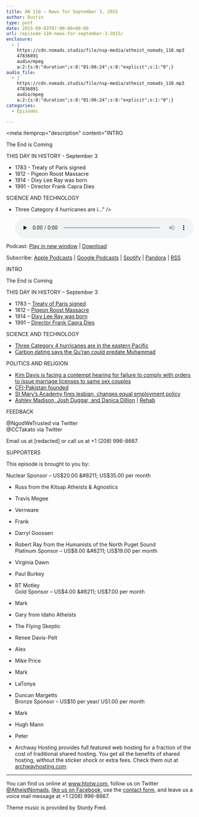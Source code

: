 ```yaml
---
title: AN 110 – News for September 3, 2015
author: Dustin
type: post
date: 2015-09-03T07:00:00+00:00
url: /episode-110-news-for-september-3-2015/
enclosure:
  - |
    https://cdn.nomads.studio/file/nsp-media/atheist_nomads_110.mp3
    47836891
    audio/mpeg
    a:2:{s:8:"duration";s:8:"01:06:24";s:8:"explicit";s:1:"0";}
audio_file:
  - |
    https://cdn.nomads.studio/file/nsp-media/atheist_nomads_110.mp3
    47836891
    audio/mpeg
    a:2:{s:8:"duration";s:8:"01:06:24";s:8:"explicit";s:1:"0";}
categories:
  - Episodes

---
```

<div itemscope itemtype="http://schema.org/AudioObject">
  <meta itemprop="name" content="Episode 110 &#8211; News for September 3, 2015" />
  
  <meta itemprop="uploadDate" content="2015-09-03T01:00:00-06:00" />
  
  <meta itemprop="encodingFormat" content="audio/mpeg" />
  
  <meta itemprop="duration" content="PT1H06M24S" />
  
  <meta itemprop="description" content="INTRO

The End is Coming

THIS DAY IN HISTORY - September 3

* 1783 - Treaty of Paris signed
* 1812 - Pigeon Roost Massacre
* 1914 - Dixy Lee Ray was born
* 1991 - Director Frank Capra Dies

SCIENCE AND TECHNOLOGY

* Three Category 4 hurricanes are i..." />
  
  <meta itemprop="contentUrl" content="https://dts.podtrac.com/redirect.mp3/cdn.nomads.studio/file/nsp-media/atheist_nomads_110.mp3" />
  
  <meta itemprop="contentSize" content="45.6" />
  </p> 
  
  <div class="powerpress_player" id="powerpress_player_8367">
    <audio class="wp-audio-shortcode" id="audio-5126-111" preload="none" style="width: 100%;" controls="controls"><source type="audio/mpeg" src="https://dts.podtrac.com/redirect.mp3/cdn.nomads.studio/file/nsp-media/atheist_nomads_110.mp3?_=111" /><a href="https://dts.podtrac.com/redirect.mp3/cdn.nomads.studio/file/nsp-media/atheist_nomads_110.mp3">https://dts.podtrac.com/redirect.mp3/cdn.nomads.studio/file/nsp-media/atheist_nomads_110.mp3</a></audio>
  </div>
</div>

<p class="powerpress_links powerpress_links_mp3">
  Podcast: <a href="https://dts.podtrac.com/redirect.mp3/cdn.nomads.studio/file/nsp-media/atheist_nomads_110.mp3" class="powerpress_link_pinw" target="_blank" title="Play in new window" onclick="return powerpress_pinw('https://htotw.com/?powerpress_pinw=5126-podcast');" rel="nofollow">Play in new window</a> | <a href="https://dts.podtrac.com/redirect.mp3/cdn.nomads.studio/file/nsp-media/atheist_nomads_110.mp3" class="powerpress_link_d" title="Download" rel="nofollow" download="atheist_nomads_110.mp3">Download</a>
</p>

<p class="powerpress_links powerpress_subscribe_links">
  Subscribe: <a href="https://podcasts.apple.com/us/podcast/humanists-take-on-the-world/id530050098?mt=2&ls=1" class="powerpress_link_subscribe powerpress_link_subscribe_itunes" target="_blank" title="Subscribe on Apple Podcasts" rel="nofollow">Apple Podcasts</a> | <a href="https://www.google.com/podcasts?feed=aHR0cDovL2F0aGVpc3Rub21hZHMubGlic3luLmNvbS9yc3M%3D" class="powerpress_link_subscribe powerpress_link_subscribe_googleplay" target="_blank" title="Subscribe on Google Podcasts" rel="nofollow">Google Podcasts</a> | <a href="https://open.spotify.com/show/3LzK2xZGike6Tc1GEMtMbr?si=LieN9SNuTpq96smuaUsH8A" class="powerpress_link_subscribe powerpress_link_subscribe_spotify" target="_blank" title="Subscribe on Spotify" rel="nofollow">Spotify</a> | <a href="https://www.pandora.com/podcast/atheist-nomads/PC:10122?corr=62071012&part=ug" class="powerpress_link_subscribe powerpress_link_subscribe_pandora" target="_blank" title="Subscribe on Pandora" rel="nofollow">Pandora</a> | <a href="https://htotw.com/feed/podcast/" class="powerpress_link_subscribe powerpress_link_subscribe_rss" target="_blank" title="Subscribe via RSS" rel="nofollow">RSS</a>
</p>

INTRO

The End is Coming

THIS DAY IN HISTORY &#8211; September 3

* 1783 &#8211; <a href="https://en.wikipedia.org/wiki/Treaty_of_Paris_(1783)" target="_blank" rel="noopener">Treaty of Paris signed</a>  
* 1812 &#8211; <a href="https://en.wikipedia.org/wiki/Pigeon_Roost_State_Historic_Site#Pigeon_Roost_Massacre" target="_blank" rel="noopener">Pigeon Roost Massacre</a>  
* 1914 &#8211; <a href="https://en.wikipedia.org/wiki/Dixy_Lee_Ray" target="_blank" rel="noopener">Dixy Lee Ray was born</a>  
* 1991 &#8211; <a href="http://www.history.com/this-day-in-history/its-a-wonderful-life-director-capra-dies" target="_blank" rel="noopener">Director Frank Capra Dies</a>

SCIENCE AND TECHNOLOGY

* <a href="http://www.sciencealert.com/three-category-4-hurricanes-have-just-hit-in-pacific-ocean-at-the-same-time" target="_blank" rel="noopener">Three Category 4 hurricanes are in the eastern Pacific</a>  
* <a href="http://www.rawstory.com/2015/08/carbon-dating-suggests-worlds-oldest-koran-is-even-older-than-the-prophet-muhammad/" target="_blank" rel="noopener">Carbon dating says the Qu’ran could predate Muhammad</a>

POLITICS AND RELIGION

* <a href="http://www.rawstory.com/2015/08/supreme-court-denies-kentucky-clerk-request-on-gay-marriage-licenses/" target="_blank" rel="noopener">Kim Davis is facing a contempt hearing for failure to comply with orders to issue marriage licenses to same sex couples</a>  
* <a href="http://www.centerforinquiry.net/news/welcome_cfi_pakistan/" target="_blank" rel="noopener">CFI-Pakistan founded</a>  
* <a href="http://www.kgw.com/story/news/2015/08/26/catholic-school-rejects-hire-due--same-sex-marriage-view/32381067/" target="_blank" rel="noopener">St Mary’s Academy fires lesbian, changes equal employment policy</a>  
* [Ashley Madison, Josh Duggar, and Danica Dillion][1] | <a href="http://www.etonline.com/news/170970_josh_duggar_life_at_christian_rehab_facility_includes_bible_study/" target="_blank" rel="noopener">Rehab</a>

FEEDBACK

@NgodWeTrusted via Twitter  
@CCTakato via Twitter

Email us at [redacted] or call us at +1 (208) 996-8667.

SUPPORTERS

This episode is brought to you by:

Nuclear Sponsor &#8211; US$20.00 &#8211; US$35.00 per month  
* Russ from the Kitsap Atheists & Agnostics  
* Travis Megee  
* Vernware  
* Frank  
* Darryl Goossen  
* Robert Ray from the Humanists of the North Puget Sound  
Platinum Sponsor &#8211; US$8.00 &#8211; US$19.00 per month  
* Virginia Dawn  
* Paul Burkey  
* BT Motley  
Gold Sponsor &#8211; US$4.00 &#8211; US$7.00 per month  
* Mark  
* Gary from Idaho Atheists  
* The Flying Skeptic  
* Renee Davis-Pelt  
* Alex  
* Mike Price  
* Mark  
* LaTonya  
* Duncan Margetts  
Bronze Sponsor &#8211; US$10 per year/ US1.00 per month  
* Mark  
* Hugh Mann  
* Peter

* Archway Hosting provides full featured web hosting for a fraction of the cost of traditional shared hosting. You get all the benefits of shared hosting, without the sticker shock or extra fees. Check them out at <a href="http://archwayhosting.com/" target="_blank" rel="noopener">archwayhosting.com</a>.

<hr width="500" />

You can find us online at <a href="https://www.htotw.com/" target="_blank" rel="noopener">www.htotw.com</a>, follow us on Twitter <a href="https://htotw.com/twitter" target="_blank" rel="noopener">@AtheistNomads</a>, <a href="https://htotw.com/facebook" target="_blank" rel="noopener">like us on Facebook</a>, use the [contact form](https://htotw.com/contact), and leave us a voice mail message at +1 (208) 996-8667.

Theme music is provided by Sturdy Fred.

 [1]: http://www.dailymail.co.uk/tvshowbiz/article-3211848/Josh-Duggar-enters-faith-based-rehab-treated-sex-addiction-allegation-paid-stripper-rough-sex-wife-s-latest-pregnancy.html